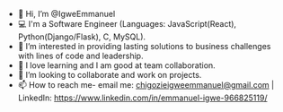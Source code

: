 - 👋 Hi, I’m @IgweEmmanuel
- 💻 I'm a Software Engineer (Languages: JavaScript(React), Python(Django/Flask), C, MySQL).
- 👀 I’m interested in providing lasting solutions to business challenges with lines of code and leadership.
- 🌱 I love learning and I am good at team collaboration.
- 💞️ I’m looking to collaborate and work on projects.
- 📫 How to reach me- email me: chigozieigweemmanuel@gmail.com | LinkedIn: https://www.linkedin.com/in/emmanuel-igwe-966825119/ 

<!---
IgweEmmanuel/IgweEmmanuel is a ✨ special ✨ repository because its `README.md` (this file) appears on your GitHub profile.
You can click the Preview link to take a look at your changes.
--->
